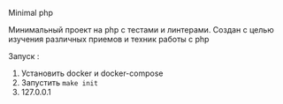 Minimal php

Минимальный проект на php с тестами и линтерами.
Создан с целью изучения различных приемов и техник работы с php

Запуск :
1. Установить docker и docker-compose
2. Запустить `make init`
3. 127.0.0.1